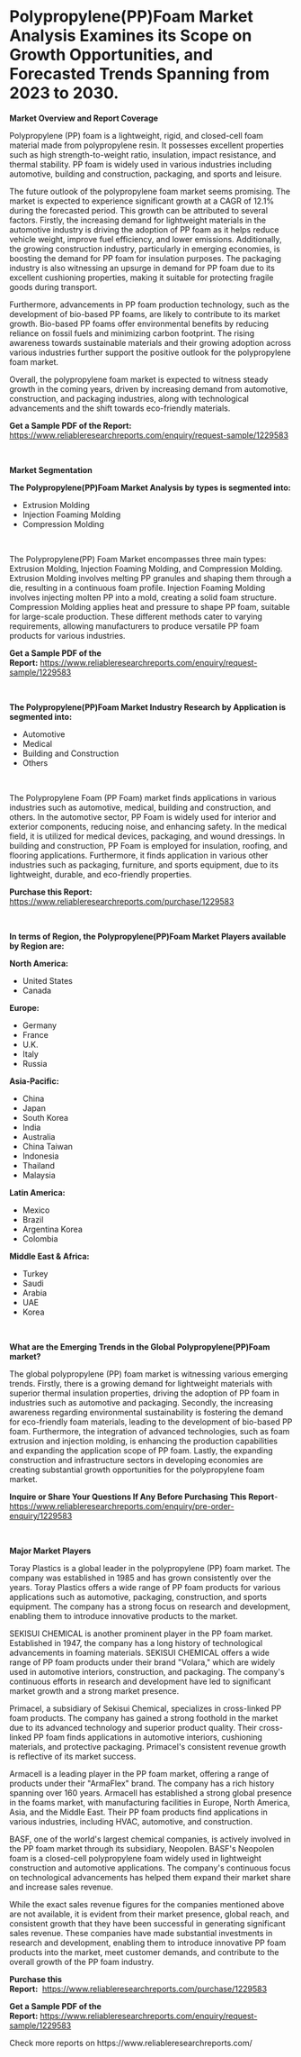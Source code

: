 <p><h1>Polypropylene(PP)Foam Market Analysis Examines its Scope on Growth Opportunities, and Forecasted Trends Spanning from 2023 to 2030.</h1></p><p><strong>Market Overview and Report Coverage</strong></p>
<p><p>Polypropylene (PP) foam is a lightweight, rigid, and closed-cell foam material made from polypropylene resin. It possesses excellent properties such as high strength-to-weight ratio, insulation, impact resistance, and thermal stability. PP foam is widely used in various industries including automotive, building and construction, packaging, and sports and leisure.</p><p>The future outlook of the polypropylene foam market seems promising. The market is expected to experience significant growth at a CAGR of 12.1% during the forecasted period. This growth can be attributed to several factors. Firstly, the increasing demand for lightweight materials in the automotive industry is driving the adoption of PP foam as it helps reduce vehicle weight, improve fuel efficiency, and lower emissions. Additionally, the growing construction industry, particularly in emerging economies, is boosting the demand for PP foam for insulation purposes. The packaging industry is also witnessing an upsurge in demand for PP foam due to its excellent cushioning properties, making it suitable for protecting fragile goods during transport.</p><p>Furthermore, advancements in PP foam production technology, such as the development of bio-based PP foams, are likely to contribute to its market growth. Bio-based PP foams offer environmental benefits by reducing reliance on fossil fuels and minimizing carbon footprint. The rising awareness towards sustainable materials and their growing adoption across various industries further support the positive outlook for the polypropylene foam market.</p><p>Overall, the polypropylene foam market is expected to witness steady growth in the coming years, driven by increasing demand from automotive, construction, and packaging industries, along with technological advancements and the shift towards eco-friendly materials.</p></p>
<p><strong>Get a Sample PDF of the Report:</strong> <a href="https://www.reliableresearchreports.com/enquiry/request-sample/1229583">https://www.reliableresearchreports.com/enquiry/request-sample/1229583</a></p>
<p>&nbsp;</p>
<p><strong>Market Segmentation</strong></p>
<p><strong>The Polypropylene(PP)Foam Market Analysis by types is segmented into:</strong></p>
<p><ul><li>Extrusion Molding</li><li>Injection Foaming Molding</li><li>Compression Molding</li></ul></p>
<p>&nbsp;</p>
<p><p>The Polypropylene(PP) Foam Market encompasses three main types: Extrusion Molding, Injection Foaming Molding, and Compression Molding. Extrusion Molding involves melting PP granules and shaping them through a die, resulting in a continuous foam profile. Injection Foaming Molding involves injecting molten PP into a mold, creating a solid foam structure. Compression Molding applies heat and pressure to shape PP foam, suitable for large-scale production. These different methods cater to varying requirements, allowing manufacturers to produce versatile PP foam products for various industries.</p></p>
<p><strong>Get a Sample PDF of the Report:</strong>&nbsp;<a href="https://www.reliableresearchreports.com/enquiry/request-sample/1229583">https://www.reliableresearchreports.com/enquiry/request-sample/1229583</a></p>
<p>&nbsp;</p>
<p><strong>The Polypropylene(PP)Foam Market Industry Research by Application is segmented into:</strong></p>
<p><ul><li>Automotive</li><li>Medical</li><li>Building and Construction</li><li>Others</li></ul></p>
<p>&nbsp;</p>
<p><p>The Polypropylene Foam (PP Foam) market finds applications in various industries such as automotive, medical, building and construction, and others. In the automotive sector, PP Foam is widely used for interior and exterior components, reducing noise, and enhancing safety. In the medical field, it is utilized for medical devices, packaging, and wound dressings. In building and construction, PP Foam is employed for insulation, roofing, and flooring applications. Furthermore, it finds application in various other industries such as packaging, furniture, and sports equipment, due to its lightweight, durable, and eco-friendly properties.</p></p>
<p><strong>Purchase this Report:</strong>&nbsp; <a href="https://www.reliableresearchreports.com/purchase/1229583">https://www.reliableresearchreports.com/purchase/1229583</a></p>
<p>&nbsp;</p>
<p><strong>In terms of Region, the Polypropylene(PP)Foam Market Players available by Region are:</strong></p>
<p>
    <p> <strong> North America: </strong>
        <ul>
            <li>United States</li>
            <li>Canada</li>
        </ul>
        </p> 
    <p> <strong> Europe: </strong>
        <ul>
            <li>Germany</li>
            <li>France</li>
            <li>U.K.</li>
            <li>Italy</li>
            <li>Russia</li>
        </ul>
        </p> 
    <p> <strong> Asia-Pacific: </strong>
        <ul>
            <li>China</li>
            <li>Japan</li>
            <li>South Korea</li>
            <li>India</li>
            <li>Australia</li>
            <li>China Taiwan</li>
            <li>Indonesia</li>
            <li>Thailand</li>
            <li>Malaysia</li>
        </ul>
        </p> 
    <p> <strong> Latin America: </strong>
        <ul>
            <li>Mexico</li>
            <li>Brazil</li>
            <li>Argentina Korea</li>
            <li>Colombia</li>
        </ul>
        </p> 
    <p> <strong> Middle East & Africa: </strong>
        <ul>
            <li>Turkey</li>
            <li>Saudi</li>
            <li>Arabia</li>
            <li>UAE</li>
            <li>Korea</li>
        </ul>
    </p>
    </p>
<p>&nbsp;</p>
<p><strong>What are the Emerging Trends in the Global Polypropylene(PP)Foam market?</strong></p>
<p><p>The global polypropylene (PP) foam market is witnessing various emerging trends. Firstly, there is a growing demand for lightweight materials with superior thermal insulation properties, driving the adoption of PP foam in industries such as automotive and packaging. Secondly, the increasing awareness regarding environmental sustainability is fostering the demand for eco-friendly foam materials, leading to the development of bio-based PP foam. Furthermore, the integration of advanced technologies, such as foam extrusion and injection molding, is enhancing the production capabilities and expanding the application scope of PP foam. Lastly, the expanding construction and infrastructure sectors in developing economies are creating substantial growth opportunities for the polypropylene foam market.</p></p>
<p><strong>Inquire or Share Your Questions If Any Before Purchasing This Report</strong>- <a href="https://www.reliableresearchreports.com/enquiry/pre-order-enquiry/1229583">https://www.reliableresearchreports.com/enquiry/pre-order-enquiry/1229583</a></p>
<p>&nbsp;</p>
<p><strong>Major Market Players</strong></p>
<p><p>Toray Plastics is a global leader in the polypropylene (PP) foam market. The company was established in 1985 and has grown consistently over the years. Toray Plastics offers a wide range of PP foam products for various applications such as automotive, packaging, construction, and sports equipment. The company has a strong focus on research and development, enabling them to introduce innovative products to the market.</p><p>SEKISUI CHEMICAL is another prominent player in the PP foam market. Established in 1947, the company has a long history of technological advancements in foaming materials. SEKISUI CHEMICAL offers a wide range of PP foam products under their brand "Volara," which are widely used in automotive interiors, construction, and packaging. The company's continuous efforts in research and development have led to significant market growth and a strong market presence.</p><p>Primacel, a subsidiary of Sekisui Chemical, specializes in cross-linked PP foam products. The company has gained a strong foothold in the market due to its advanced technology and superior product quality. Their cross-linked PP foam finds applications in automotive interiors, cushioning materials, and protective packaging. Primacel's consistent revenue growth is reflective of its market success.</p><p>Armacell is a leading player in the PP foam market, offering a range of products under their "ArmaFlex" brand. The company has a rich history spanning over 160 years. Armacell has established a strong global presence in the foams market, with manufacturing facilities in Europe, North America, Asia, and the Middle East. Their PP foam products find applications in various industries, including HVAC, automotive, and construction.</p><p>BASF, one of the world's largest chemical companies, is actively involved in the PP foam market through its subsidiary, Neopolen. BASF's Neopolen foam is a closed-cell polypropylene foam widely used in lightweight construction and automotive applications. The company's continuous focus on technological advancements has helped them expand their market share and increase sales revenue.</p><p>While the exact sales revenue figures for the companies mentioned above are not available, it is evident from their market presence, global reach, and consistent growth that they have been successful in generating significant sales revenue. These companies have made substantial investments in research and development, enabling them to introduce innovative PP foam products into the market, meet customer demands, and contribute to the overall growth of the PP foam industry.</p></p>
<p><strong>Purchase this Report:</strong>&nbsp;&nbsp;<a href="https://www.reliableresearchreports.com/purchase/1229583">https://www.reliableresearchreports.com/purchase/1229583</a></p>
<p></p>
<p><strong>Get a Sample PDF of the Report:</strong>&nbsp;<a href="https://www.reliableresearchreports.com/enquiry/request-sample/1229583">https://www.reliableresearchreports.com/enquiry/request-sample/1229583</a></p>
<p>Check more reports on https://www.reliableresearchreports.com/</p>